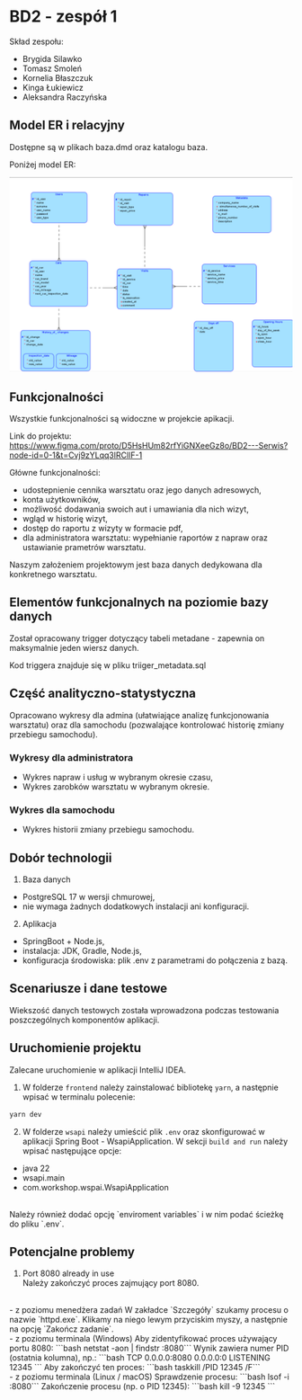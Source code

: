 # BD2 - zespół 1

Skład zespołu:
- Brygida Silawko
- Tomasz Smoleń
- Kornelia Błaszczuk
- Kinga Łukiewicz
- Aleksandra Raczyńska

## Model ER i relacyjny

Dostępne są w plikach baza.dmd oraz katalogu baza.

Poniżej model ER:

![model_ER](image.png)

## Funkcjonalności

Wszystkie funkcjonalności są widoczne w projekcie apikacji.

Link do projektu: https://www.figma.com/proto/D5HsHUm82rfYiGNXeeGz8o/BD2---Serwis?node-id=0-1&t=Cvj9zYLqq3lRClIF-1

Główne funkcjonalności:
- udostepnienie cennika warsztatu oraz jego danych adresowych,
- konta użytkowników,
- możliwość dodawania swoich aut i umawiania dla nich wizyt,
- wgląd w historię wizyt,
- dostęp do raportu z wizyty w formacie pdf,
- dla administratora warsztatu: wypełnianie raportów z napraw oraz ustawianie prametrów warsztatu.

Naszym założeniem projektowym jest baza danych dedykowana dla konkretnego warsztatu.

## Elementów funkcjonalnych na poziomie bazy danych

Został opracowany trigger dotyczący tabeli metadane - zapewnia on maksymalnie jeden wiersz danych.

Kod triggera znajduje się w pliku triiger_metadata.sql

## Część analityczno-statystyczna
Opracowano wykresy dla admina (ułatwiające analizę funkcjonowania warsztatu) oraz dla samochodu (pozwalające kontrolować historię zmiany przebiegu samochodu). 

### Wykresy dla administratora
- Wykres napraw i usług w wybranym okresie czasu,
- Wykres zarobków warsztatu w wybranym okresie.

### Wykres dla samochodu
- Wykres historii zmiany przebiegu samochodu.

## Dobór technologii

1. Baza danych
 - PostgreSQL 17 w wersji chmurowej,
 - nie wymaga żadnych dodatkowych instalacji ani konfiguracji.

2. Aplikacja
 - SpringBoot + Node.js,
 - instalacja: JDK, Gradle, Node.js,
 - konfiguracja środowiska: plik .env z parametrami do połączenia z bazą.

 ## Scenariusze i dane testowe

Wiekszość danych testowych została wprowadzona podczas testowania poszczególnych komponentów aplikacji.

## Uruchomienie projektu
Zalecane uruchomienie w aplikacji IntelliJ IDEA.

1. W folderze `frontend` należy zainstalować bibliotekę `yarn`, a następnie wpisać w terminalu polecenie:
```bash
yarn dev
```
2. W folderze `wsapi` należy umieścić plik `.env` oraz skonfigurować w aplikacji Spring Boot - WsapiApplication.
W sekcji `build and run` należy wpisać następujące opcje:
- java 22
- wsapi.main 
- com.workshop.wspai.WsapiApplication
<br>
Należy również dodać opcję `enviroment variables` i w nim podać ścieżkę do pliku `.env`.

## Potencjalne problemy
1. Port 8080 already in use  
Należy zakończyć proces zajmujący port 8080. 
<br>
- z poziomu menedżera zadań
W zakładce `Szczegóły` szukamy procesu o nazwie `httpd.exe`. Klikamy na niego lewym przyciskim myszy, a następnie na opcję `Zakończ zadanie`.
<br>
- z poziomu terminala (Windows)
Aby zidentyfikować proces używający portu 8080:
```bash
netstat -aon | findstr :8080```
Wynik zawiera numer PID (ostatnia kolumna), np.:
```bash
TCP    0.0.0.0:8080     0.0.0.0:0     LISTENING     12345
```
Aby zakończyć ten proces:
```bash
taskkill /PID 12345 /F```
<br>
- z poziomu terminala (Linux / macOS)
Sprawdzenie procesu:
```bash
lsof -i :8080```
Zakończenie procesu (np. o PID 12345):
```bash
kill -9 12345
```
